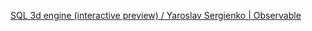 
[SQL 3d engine (interactive preview) / Yaroslav Sergienko | Observable](https://observablehq.com/@pallada-92/sql-3d-engine)
